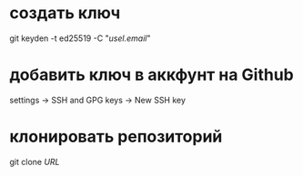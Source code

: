 # создать ключ

git keyden -t ed25519 -C "*usel.email*"

# добавить ключ в аккфунт на Github

settings -> SSH and GPG keys -> New SSH key

# клонировать репозиторий

git clone *URL*